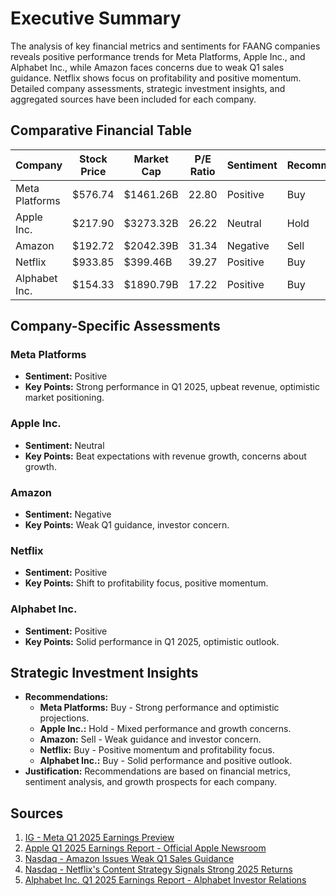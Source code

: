 # Executive Summary
The analysis of key financial metrics and sentiments for FAANG companies reveals positive performance trends for Meta Platforms, Apple Inc., and Alphabet Inc., while Amazon faces concerns due to weak Q1 sales guidance. Netflix shows focus on profitability and positive momentum. Detailed company assessments, strategic investment insights, and aggregated sources have been included for each company.

## Comparative Financial Table

| Company          | Stock Price | Market Cap   | P/E Ratio | Sentiment | Recommendation |
|------------------|-------------|--------------|-----------|-----------|----------------|
| Meta Platforms   | $576.74     | $1461.26B    | 22.80     | Positive  | Buy            |
| Apple Inc.       | $217.90     | $3273.32B    | 26.22     | Neutral   | Hold           |
| Amazon           | $192.72     | $2042.39B    | 31.34     | Negative  | Sell           |
| Netflix          | $933.85     | $399.46B    | 39.27     | Positive  | Buy            |
| Alphabet Inc.    | $154.33     | $1890.79B    | 17.22     | Positive  | Buy            |

## Company-Specific Assessments

### Meta Platforms
- **Sentiment:** Positive
- **Key Points:** Strong performance in Q1 2025, upbeat revenue, optimistic market positioning.

### Apple Inc.
- **Sentiment:** Neutral
- **Key Points:** Beat expectations with revenue growth, concerns about growth.

### Amazon
- **Sentiment:** Negative
- **Key Points:** Weak Q1 guidance, investor concern.

### Netflix
- **Sentiment:** Positive
- **Key Points:** Shift to profitability focus, positive momentum.

### Alphabet Inc.
- **Sentiment:** Positive
- **Key Points:** Solid performance in Q1 2025, optimistic outlook.

## Strategic Investment Insights
- **Recommendations:**
  - **Meta Platforms:** Buy - Strong performance and optimistic projections.
  - **Apple Inc.:** Hold - Mixed performance and growth concerns.
  - **Amazon:** Sell - Weak guidance and investor concern.
  - **Netflix:** Buy - Positive momentum and profitability focus.
  - **Alphabet Inc.:** Buy - Solid performance and positive outlook.
- **Justification:** Recommendations are based on financial metrics, sentiment analysis, and growth prospects for each company.

## Sources
1. [IG - Meta Q1 2025 Earnings Preview](https://www.ig.com/uk/news-and-trade-ideas/_meta-earnings-preview--what-to-expect-from-the-tech-giant-s-q1--250127)
2. [Apple Q1 2025 Earnings Report - Official Apple Newsroom](https://www.apple.com/newsroom/2025/01/apple-reports-first-quarter-results/)
3. [Nasdaq - Amazon Issues Weak Q1 Sales Guidance](https://www.nasdaq.com/articles/amazon-issues-weak-q1-sales-guidance-buy-or-not-buy-stock)
4. [Nasdaq - Netflix's Content Strategy Signals Strong 2025 Returns](https://www.nasdaq.com/articles/netflixs-content-strategy-signals-strong-2025-returns-time-buy)
5. [Alphabet Inc. Q1 2025 Earnings Report - Alphabet Investor Relations](http://abc.xyz/assets/a3/91/6d1950c148fa84c7d699abe05284/2024q4-alphabet-earnings-release.pdf)